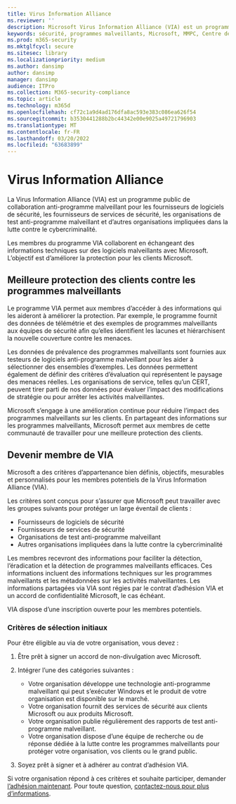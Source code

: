 ```yaml
---
title: Virus Information Alliance
ms.reviewer: ''
description: Microsoft Virus Information Alliance (VIA) est un programme de logiciel anti-programme malveillant collaboratif pour les organisations qui se disputent la cybercriminalité.
keywords: sécurité, programmes malveillants, Microsoft, MMPC, Centre de protection Microsoft contre les programmes malveillants, partenaires, partage, exemples, échange de fournisseurs, CSS, alliance, WDSI
ms.prod: m365-security
ms.mktglfcycl: secure
ms.sitesec: library
ms.localizationpriority: medium
ms.author: dansimp
author: dansimp
manager: dansimp
audience: ITPro
ms.collection: M365-security-compliance
ms.topic: article
ms.technology: m365d
ms.openlocfilehash: cf72c1a9d4ad176dfa8ac593e383c086ea626f54
ms.sourcegitcommit: b3530441288b2bc44342e00e9025a49721796903
ms.translationtype: MT
ms.contentlocale: fr-FR
ms.lasthandoff: 03/20/2022
ms.locfileid: "63683899"
---
```

# <a name="virus-information-alliance"></a>Virus Information Alliance

La Virus Information Alliance (VIA) est un programme public de collaboration anti-programme malveillant pour les fournisseurs de logiciels de sécurité, les fournisseurs de services de sécurité, les organisations de test anti-programme malveillant et d’autres organisations impliquées dans la lutte contre le cybercriminalité.

Les membres du programme VIA collaborent en échangeant des informations techniques sur des logiciels malveillants avec Microsoft. L’objectif est d’améliorer la protection pour les clients Microsoft.

## <a name="better-protection-for-customers-against-malware"></a>Meilleure protection des clients contre les programmes malveillants

Le programme VIA permet aux membres d’accéder à des informations qui les aideront à améliorer la protection. Par exemple, le programme fournit des données de télémétrie et des exemples de programmes malveillants aux équipes de sécurité afin qu’elles identifient les lacunes et hiérarchisent la nouvelle couverture contre les menaces.

Les données de prévalence des programmes malveillants sont fournies aux testeurs de logiciels anti-programme malveillant pour les aider à sélectionner des ensembles d’exemples. Les données permettent également de définir des critères d’évaluation qui représentent le paysage des menaces réelles. Les organisations de service, telles qu’un CERT, peuvent tirer parti de nos données pour évaluer l’impact des modifications de stratégie ou pour arrêter les activités malveillantes.

Microsoft s’engage à une amélioration continue pour réduire l’impact des programmes malveillants sur les clients. En partageant des informations sur les programmes malveillants, Microsoft permet aux membres de cette communauté de travailler pour une meilleure protection des clients.

## <a name="becoming-a-member-of-via"></a>Devenir membre de VIA

Microsoft a des critères d’appartenance bien définis, objectifs, mesurables et personnalisés pour les membres potentiels de la Virus Information Alliance (VIA).

Les critères sont conçus pour s’assurer que Microsoft peut travailler avec les groupes suivants pour protéger un large éventail de clients :

- Fournisseurs de logiciels de sécurité
- Fournisseurs de services de sécurité
- Organisations de test anti-programme malveillant
- Autres organisations impliquées dans la lutte contre la cybercriminalité

Les membres recevront des informations pour faciliter la détection, l’éradication et la détection de programmes malveillants efficaces. Ces informations incluent des informations techniques sur les programmes malveillants et les métadonnées sur les activités malveillantes. Les informations partagées via VIA sont régies par le contrat d’adhésion VIA et un accord de confidentialité Microsoft, le cas échéant.

VIA dispose d’une inscription ouverte pour les membres potentiels.

### <a name="initial-selection-criteria"></a>Critères de sélection initiaux

Pour être éligible au via de votre organisation, vous devez :

1. Être prêt à signer un accord de non-divulgation avec Microsoft.

2. Intégrer l’une des catégories suivantes :

    - Votre organisation développe une technologie anti-programme malveillant qui peut s’exécuter Windows et le produit de votre organisation est disponible sur le marché.
    - Votre organisation fournit des services de sécurité aux clients Microsoft ou aux produits Microsoft.
    - Votre organisation publie régulièrement des rapports de test anti-programme malveillant.
    - Votre organisation dispose d’une équipe de recherche ou de réponse dédiée à la lutte contre les programmes malveillants pour protéger votre organisation, vos clients ou le grand public.

3. Soyez prêt à signer et à adhérer au contrat d’adhésion VIA.

Si votre organisation répond à ces critères et souhaite participer, demander [l’adhésion maintenant](https://www.microsoft.com/wdsi/alliances/apply-alliance-membership). Pour toute question, [contactez-nous pour plus d’informations](https://www.microsoft.com/wdsi/alliances/collaboration-inquiry).
